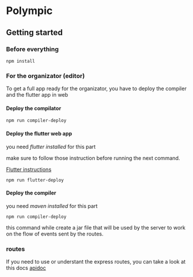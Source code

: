 # Polympic

## Getting started

### **Before everything**

`npm install`

### For the organizator (editor)

To get a full app ready for the organizator,
you have to deploy the compiler and the flutter app in web

#### Deploy the compilator

`npm run compiler-deploy`

#### Deploy the flutter web app

you need *flutter installed* for this part

make sure to follow those instruction before running the next command.

[Flutter instructions](../polympic/README.md)

`npm run flutter-deploy`

#### Deploy the compiler

you need *maven installed* for this part

`npm run compiler-deploy`

this command while create a jar file that will be used by the server
to work on the flow of events sent by the routes.

### routes

If you need to use or understant the express routes, you can take a look at this docs
[apidoc](https://polympic.otakedev.com/doc/)
